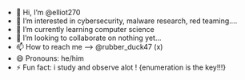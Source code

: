 - 👋 Hi, I’m @elliot270
- 👀 I’m interested in cybersecurity, malware research, red teaming....
- 🌱 I’m currently learning computer science
- 💞️ I’m looking to collaborate on nothing yet...
- 📫 How to reach me --> @rubber_duck47 (x)
- 😄 Pronouns: he/him
- ⚡ Fun fact: i study and observe alot ! {enumeration is the key!!!}

<!---
elliot270/elliot270 is a ✨ special ✨ repository because its `README.md` (this file) appears on your GitHub profile.
You can click the Preview link to take a look at your changes.
--->
